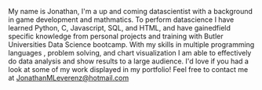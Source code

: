 
 My name is Jonathan, I'm a up and coming datascientist with a background in game development and mathmatics.
                        To perform datascience I have learned Python, C, Javascript, SQL, and HTML, and have gainedfield specific knowledge 
                        from personal projects and training with Butler Universities Data Science bootcamp. With my skills in multiple programming languages
                        , problem solving, and chart visualization I am able to effectively do data analysis and show results to a large audience. I'd love if
                        you had a look at some of my work displayed in my portfolio!
                        Feel free to contact me at JonathanMLeverenz@hotmail.com
                        
  
